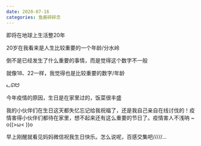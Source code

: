 ```yaml
---
date: 2020-07-16
categories: 鱼酱碎碎念
---
```




即将在地球上生活整20年

20岁在我看来是人生比较重要的一个年龄/分水岭

倒不是已经发生了什么重要的事情，而是觉得这个数字不一般

就像18、22一样，我觉得也是比较重要的数字/年龄

<span class="label label-default">ᓚᘏᗢ</span>

今年疫情的原因，生日是在家里过的，饭菜很丰盛

我的小伙伴们在生日这天都失忆忘记给我祝福了，还是我自己亲自在线讨伐的！疫情害得小伙伴们都待在家里，想不起来还有这么重要的节日了。疫情害人不浅呐 ~  o((>ω< ))o

早上刚醒就看见妈妈微信祝我生日快乐。怎么说呢，百感交集吧/////...



